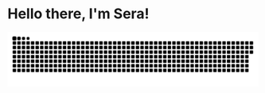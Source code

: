 <h1 align="left"> Hello there, I'm Sera!</h1>


<p align="center">
   <img src="Github-Contribution-Grid-Snake.svg" alt="snake">
</p>
